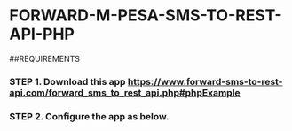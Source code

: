 # FORWARD-M-PESA-SMS-TO-REST-API-PHP
##REQUIREMENTS
### STEP 1. Download this app https://www.forward-sms-to-rest-api.com/forward_sms_to_rest_api.php#phpExample
### STEP 2. Configure the app as below.
